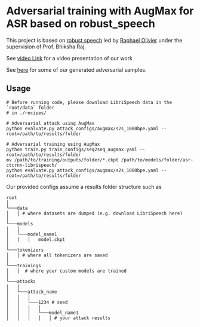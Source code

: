 # Adversarial training with AugMax for ASR based on robust_speech

This project is based on [robust speech](https://github.com/RaphaelOlivier/robust_speech) led by [Raphael Olivier](https://raphaelolivier.github.io) under the supervision of Prof. Bhiksha Raj.

See [video Link](https://youtu.be/20fBSTEkO0w) for a video presentation of our work

See [here](https://drive.google.com/drive/folders/1uRYPP_nYhg-MZ3mkAx2W1GlquiV5aePs?usp=sharing) for some of our generated adversarial samples.

## Usage
```
# Before running code, please download LibriSpeech data in the `root/data` folder 
# in ./recipes/

# Adversarial attack using AugMax
python evaluate.py attack_configs/augmax/s2s_1000bpe.yaml --root=/path/to/results/folder 

# Adversarial training using AugMax
python train.py train_configs/seq2seq_augmax.yaml --root=/path/to/results/folder
mv /path/to/training/outputs/folder/*.ckpt /path/to/models/folder/asr-ctcrnn-librispeech/
python evaluate.py attack_configs/augmax/s2s_1000bpe.yaml --root=/path/to/results/folder
```

Our provided configs assume a results folder structure such as
```
root
│
└───data
│   │ # where datasets are dumped (e.g. download LibriSpeech here)
│
└───models
│   │
│   └───model_name1
│   │   │   model.ckpt
│   
└───tokenizers   
│   │ # where all tokenizers are saved
│   
└───trainings
│   │  # where your custom models are trained
│  
└───attacks
|   |
│   └───attack_name
│   │   │
│   │   └───1234 # seed
│   │   │   │
│   │   │   └───model_name1
│   │   │   │   │ # your attack results

```
